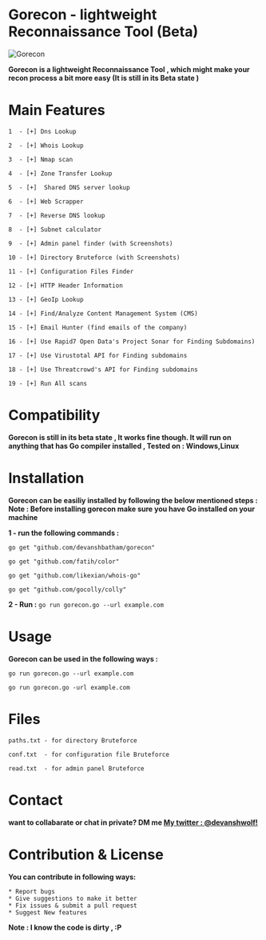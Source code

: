 # Gorecon - lightweight Reconnaissance Tool (Beta)

![Gorecon](https://gorecon.000webhostapp.com/gorecon.PNG)

**Gorecon is a lightweight Reconnaissance Tool , which might make your recon process a bit more easy 
(It is still in its Beta state )**


# Main Features
`1  - [+] Dns Lookup `

`2  - [+] Whois Lookup`

`3  - [+] Nmap scan` 

`4  - [+] Zone Transfer Lookup `

`5  - [+]  Shared DNS server lookup`

`6  - [+] Web Scrapper `

`7  - [+] Reverse DNS lookup`

`8  - [+] Subnet calculator`

`9  - [+] Admin panel finder (with Screenshots)`

`10 - [+] Directory Bruteforce (with Screenshots)`

`11 - [+] Configuration Files Finder`

`12 - [+] HTTP Header Information`

`13 - [+] GeoIp Lookup`

`14 - [+] Find/Analyze Content Management System (CMS)`

`15 - [+] Email Hunter (find emails of the company)`

`16 - [+] Use Rapid7 Open Data's Project Sonar for Finding Subdomains)`

`17 - [+] Use Virustotal API for Finding subdomains`

`18 - [+] Use Threatcrowd's API for Finding subdomains`

`19 - [+] Run All scans`

# Compatibility
**Gorecon is still in its beta state , It works fine though. 
It will run on anything that has Go compiler installed ,
Tested on  : Windows,Linux**

# Installation 
**Gorecon can be easiliy installed by following the below mentioned steps : 
Note : Before installing gorecon make sure you have Go installed on your machine**

**1 - run the following commands :**

`go get "github.com/devanshbatham/gorecon"`

`go get "github.com/fatih/color"`

`go get "github.com/likexian/whois-go"`

`go get "github.com/gocolly/colly"`

**2 - Run  :**
`go run gorecon.go --url example.com`

# Usage 
**Gorecon can be used in the following ways :**

`go run gorecon.go --url example.com`

`go run gorecon.go -url example.com`

# Files 
`paths.txt - for directory Bruteforce`

`conf.txt  - for configuration file Bruteforce`

`read.txt  - for admin panel Bruteforce`

# Contact 
**want to collabarate or chat in private? DM me [My twitter : @devanshwolf!](http://twitter.com/devanshwolf)**

# Contribution & License

**You can contribute in following ways:**

    * Report bugs
    * Give suggestions to make it better
    * Fix issues & submit a pull request
    * Suggest New features 
**Note : I know the code is dirty , :P**
